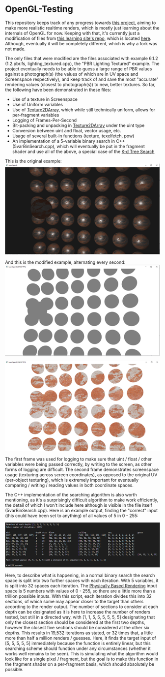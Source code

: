 # OpenGL-Testing

This repository keeps track of any progress towards [this project](https://medium.com/@mriadzaky/we-can-render-reality-this-is-how-6478b7ea4ce2), aiming to make more realistic realtime renders, which is mostly just learning about the internals of OpenGL for now. Keeping with that, it's currently just a modification of files from [this learning site's repo](https://learnopengl.com/), which is located [here](https://github.com/JoeyDeVries/LearnOpenGL). Although, eventually it will be completely different, which is why a fork was not made.

The only files that were modified are the files associated with example 6.1.2 (1.2.pbr.fs, lighting_textured.cpp), the "PBR Lighting Textured" example. The project eventually needs to be able to guess a large range of PBR values against a photograph(s) (the values of which are in UV space and Screenspace respectively), and keep track of and save the most "accurate" rendering values (closest to photograph(s)) to new, better textures. So far, the following have been demonstrated in these files:

- Use of a texture in Screenspace
- Use of Uniform variables
- Use of [Texture2DArray](https://www.khronos.org/opengl/wiki/Array_Texture), which while still technically uniform, allows for per-fragment variables
- Logging of Frames-Per-Second
- Bit-packing and unpacking in [Texture2DArray](https://www.khronos.org/opengl/wiki/Array_Texture) under the uint type
- Conversion between uint and float, vector usage, etc.
- Usage of several built-in functions (texture, texelfetch, pow)
- An implementation of a 5-variable binary search in C++ (5varBinSearch.cpp), which will eventually be put in the fragment shader and use all of the above, a special case of the [K-d Tree Search](https://en.wikipedia.org/wiki/K-d_tree#Nearest_neighbour_search)

This is the original example:
![alt text](https://raw.githubusercontent.com/MichaelRZ/OpenGL-Testing/main/Original.PNG "Original Example")

And this is the modified example, alternating every second:
![alt text](https://raw.githubusercontent.com/MichaelRZ/OpenGL-Testing/main/One.PNG "Modified Example First Frame")

![alt text](https://raw.githubusercontent.com/MichaelRZ/OpenGL-Testing/main/Two.PNG "Modified Example Second Frame")

The first frame was used for logging to make sure that uint / float / other variables were being passed correctly, by writing to the screen, as other forms of logging are difficult. The second frame demonstrates screenspace usage (texturing across screen coordinates), as opposed to the original UV (per-object texturing), which is extremely important for eventually comparing / writing / reading values in both coordinate spaces.

The C++ implementation of the searching algorithm is also worth mentioning, as it's a surprisingly difficult algorithm to make work efficiently, the detail of which I won't include here although is visible in the file itself (5varBinSearch.cpp). Here is an example output, finding the "correct" input (this could have been set to anything) of all values of 5 in 0 - 255:

![alt text](https://raw.githubusercontent.com/MichaelRZ/OpenGL-Testing/main/CPPOUT.PNG "CPP code Output")

Here, to describe what is happening, in a normal binary search the search space is split into two further spaces with each iteration. With 5 variables, it is split into 32 spaces each iteration. The [Physically Based Rendering](https://en.wikipedia.org/wiki/Physically_based_rendering) input space is 5 numbers with values of 0 - 255, so there are a little more than a trillion possible inputs. With this script, each iteration divides this into 32 sections, of which some may appear closer to the target than others according to the render output. The number of sections to consider at each depth can be designated as it is here to increase the number of renders tested, but still in a directed way, with [1, 1, 5, 5, 5, 5, 5, 5] designating that only the closest section should be considered at the first two depths, however the closest five sections should be considered at the other six depths. This results in 19,532 iterations as stated, or 32 times that, a little more than half a million renders / guesses. Here, it finds the target input of [5, 5, 5, 5, 5] immediately because the function is entirely linear, but this searching scheme should function under any circumstances (whether it works well remains to be seen). This is simulating what the algorithm would look like for a single pixel / fragment, but the goal is to make this function in the fragment shader on a per-fragment basis, which should absolutely be possible.
